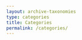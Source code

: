 ```yaml
---
layout: archive-taxonomies
type: categories
title: Categories
permalink: /categories/
---
```

